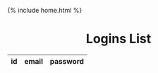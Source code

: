 {% include home.html %}

<h1 style = "text-align: center">Logins List</h1>

<table id = "personlist">
    <thead>
      <tr>
        <th>id</th>
        <th>email</th>
        <th>password</th>
      </tr>
    </thead>
    <tbody></tbody>
</table>

<script>
  const userz = document.getElementById("personlist");


  const url = "https://everittcheng.tk/api/login/";

  const options = {
      method: 'GET', 
      mode: 'cors', 
      cache: 'default', 
      credentials: 'omit', 
      headers: {
      'Content-Type': 'application/json'
      },
  };


  function showList() {
    fetch(url, options)
      .then(response => {
        if (response.status !== 200) {
            const errorMsg = 'Database response error: ' + response.status;
            console.log(errorMsg);
            const tr = document.createElement("tr");
            const td = document.createElement("td");
            td.innerHTML = errorMsg;
            tr.appendChild(td);
            userz.appendChild(tr);
            return;
        }
        response.json().then(data => {
            for (const row of data) {

              const tr = document.createElement("tr");

              const id = document.createElement("td");
              const email = document.createElement("td");
              const password = document.createElement("td");


              id.innerHTML = row.id;
              email.innerHTML = row.email;
              password.innerHTML = row.password;



              tr.appendChild(id);
              tr.appendChild(email);
              tr.appendChild(password);



              userz.appendChild(tr);
            }
        })
    })
  }

  showList();
</script>








